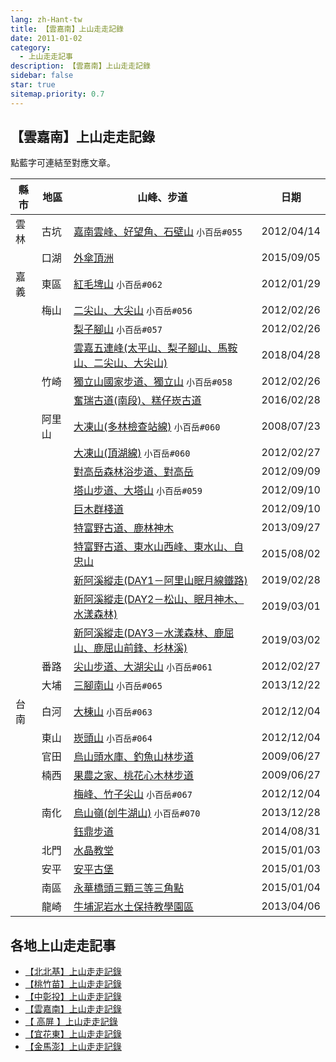 ```yaml
---
lang: zh-Hant-tw
title: 【雲嘉南】上山走走記錄
date: 2011-01-02
category: 
  - 上山走走記事
description: 【雲嘉南】上山走走記錄
sidebar: false
star: true
sitemap.priority: 0.7
---
```


## **【雲嘉南】上山走走記錄**

點藍字可連結至對應文章。

<!-- more -->

| 縣市     | 地區     | 山峰、步道                          | 日期         |
|--------|--------|--------------------------------|------------|
| 雲林     | 古坑     | [嘉南雲峰、好望角、石壁山](/posts/post-201-2012-04-17.html) `小百岳#055`     | 2012/04/14 |
| &nbsp; | 口湖     | [外傘頂洲](/posts/post-67-2015-09-10.html)                           | 2015/09/05 |
| 嘉義     | 東區     | [紅毛埤山](/posts/post-216-2012-02-08.html) `小百岳#062`             | 2012/01/29 |
| &nbsp; | 梅山     | [二尖山、大尖山](/posts/post-212-2012-03-01.html) `小百岳#056`          | 2012/02/26 |
| &nbsp; | &nbsp; | [梨子腳山](/posts/post-211-2012-03-02.html) `小百岳#057`             | 2012/02/26 |
| &nbsp; | &nbsp; | [雲嘉五連峰(太平山、梨子腳山、馬鞍山、二尖山、大尖山)](/posts/post-19-2018-05-04.html)    | 2018/04/28 |
| &nbsp; | 竹崎     | [獨立山國家步道、獨立山](/posts/post-210-2012-03-03.html) `小百岳#058`      | 2012/02/26 |
| &nbsp; | &nbsp; | [奮瑞古道(南段)、糕仔崁古道](/posts/post-52-2016-03-09.html)                 | 2016/02/28 |
| &nbsp; | 阿里山    | [大凍山(多林檢查站線)](/posts/post-397-2008-07-25.html) `小百岳#060`      | 2008/07/23 |
| &nbsp; | &nbsp; | [大凍山(頂湖線)](/posts/post-209-2012-03-05.html) `小百岳#060`         | 2012/02/27 |
| &nbsp; | &nbsp; | [對高岳森林浴步道、對高岳](/posts/post-183-2012-09-13.html)                   | 2012/09/09 |
| &nbsp; | &nbsp; | [塔山步道、大塔山](/posts/post-182-2012-09-18.html) `小百岳#059`         | 2012/09/10 |
| &nbsp; | &nbsp; | [巨木群棧道](/posts/post-181-2012-09-19.html)                          | 2012/09/10 |
| &nbsp; | &nbsp; | [特富野古道、鹿林神木](/posts/post-141-2013-10-03.html)                     | 2013/09/27 |
| &nbsp; | &nbsp; | [特富野古道、東水山西峰、東水山、自忠山](/posts/post-68-2015-08-06.html)            | 2015/08/02 |
| &nbsp; | &nbsp; | [新阿溪縱走(DAY1－阿里山眠月線鐵路)](/posts/post-8-2019-03-12.html)           | 2019/02/28 |
| &nbsp; | &nbsp; | [新阿溪縱走(DAY2－松山、眠月神木、水漾森林)](/posts/post-7-2019-03-13.html)       | 2019/03/01 |
| &nbsp; | &nbsp; | [新阿溪縱走(DAY3－水漾森林、鹿屈山、鹿屈山前鋒、杉林溪)](/posts/post-6-2019-03-14.html) | 2019/03/02 |
| &nbsp; | 番路     | [尖山步道、大湖尖山](/posts/post-208-2012-03-06.html) `小百岳#061`        | 2012/02/27 |
| &nbsp; | 大埔     | [三腳南山](/posts/post-127-2013-12-30.html) `小百岳#065`             | 2013/12/22 |
| 台南     | 白河     | [大棟山](/posts/post-176-2012-12-07.html) `小百岳#063`              | 2012/12/04 |
| &nbsp; | 東山     | [崁頭山](/posts/post-175-2012-12-08.html) `小百岳#064`              | 2012/12/04 |
| &nbsp; | 官田     | [烏山頭水庫、釣魚山林步道](/posts/post-358-2009-06-30.html)                   | 2009/06/27 |
| &nbsp; | 楠西     | [果農之家、桃花心木林步道](/posts/post-358-2009-06-30.html)                   | 2009/06/27 |
| &nbsp; | &nbsp; | [梅峰、竹子尖山](/posts/post-174-2012-12-10.html) `小百岳#067`          | 2012/12/04 |
| &nbsp; | 南化     | [烏山嶺(刣牛湖山)](/posts/post-125-2014-01-02.html) `小百岳#070`        | 2013/12/28 |
| &nbsp; | &nbsp; | [鈺鼎步道](/posts/post-97-2014-09-05.html)                           | 2014/08/31 |
| &nbsp; | 北門     | [水晶教堂](/posts/post-85-2015-01-14.html)                           | 2015/01/03 |
| &nbsp; | 安平     | [安平古堡](/posts/post-84-2015-01-15.html)                           | 2015/01/03 |
| &nbsp; | 南區     | [永華橋頭三顆三等三角點](/posts/post-83-2015-01-16.html)                    | 2015/01/04 |
| &nbsp; | 龍崎     | [牛埔泥岩水土保持教學園區](/posts/post-160-2013-04-12.html)                   | 2013/04/06 |


## 各地上山走走記事
- [【北北基】上山走走記錄](/posts/post-273-2011-01-02.md)
- [【桃竹苗】上山走走記錄](/posts/post-272-2011-01-02.md)
- [【中彰投】上山走走記錄](/posts/post-271-2011-01-02.md)
- [【雲嘉南】上山走走記錄](/posts/post-270-2011-01-02.md)
- [【 高屏 】上山走走記錄](/posts/post-268-2011-01-02.md)
- [【宜花東】上山走走記錄](/posts/post-269-2011-01-02.md)
- [【金馬澎】上山走走記錄](/posts/post-267-2011-01-02.md)